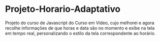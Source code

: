 # Projeto-Horario-Adaptativo

<p>Projeto do curso de Javascript do Curso em Vídeo, cujo melhorei e agora recolhe informações de que horas e data são no momento e exibe na tela em tempo real, personalizando o estilo da tela correspondente ao horário.</p>

